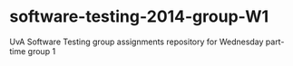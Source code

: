software-testing-2014-group-W1
==============================

UvA Software Testing group assignments repository for Wednesday part-time group 1 
